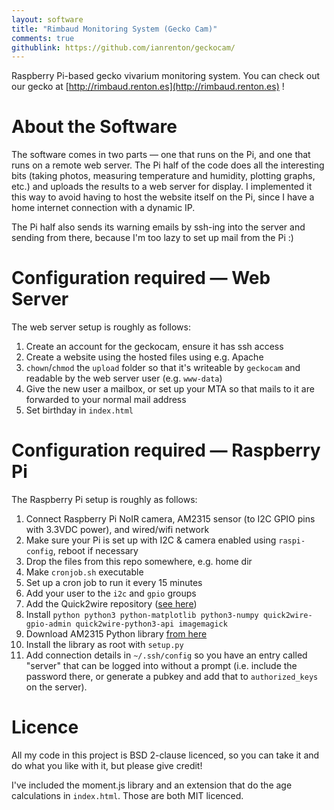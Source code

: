 ```yaml
---
layout: software
title: "Rimbaud Monitoring System (Gecko Cam)"
comments: true
githublink: https://github.com/ianrenton/geckocam/
---
```


Raspberry Pi-based gecko vivarium monitoring system. You can check out our gecko at [http://rimbaud.renton.es](http://rimbaud.renton.es) !

# About the Software

The software comes in two parts &mdash; one that runs on the Pi, and one that runs on a remote web server. The Pi half of the code does all the interesting bits (taking photos, measuring temperature and humidity, plotting graphs, etc.) and uploads the results to a web server for display. I implemented it this way to avoid having to host the website itself on the Pi, since I have a home internet connection with a dynamic IP.

The Pi half also sends its warning emails by ssh-ing into the server and sending from there, because I'm too lazy to set up mail from the Pi :)

# Configuration required &mdash; Web Server

The web server setup is roughly as follows:

1. Create an account for the geckocam, ensure it has ssh access
1. Create a website using the hosted files using e.g. Apache
1. `chown`/`chmod` the `upload` folder so that it's writeable by `geckocam` and readable by the web server user (e.g. `www-data`)
1. Give the new user a mailbox, or set up your MTA so that mails to it are forwarded to your normal mail address
1. Set birthday in `index.html`

# Configuration required &mdash; Raspberry Pi

The Raspberry Pi setup is roughly as follows:

1. Connect Raspberry Pi NoIR camera, AM2315 sensor (to I2C GPIO pins with 3.3VDC power), and wired/wifi network
1. Make sure your Pi is set up with I2C & camera enabled using `raspi-config`, reboot if necessary
1. Drop the files from this repo somewhere, e.g. home dir
1. Make `cronjob.sh` executable
1. Set up a cron job to run it every 15 minutes
1. Add your user to the `i2c` and `gpio` groups
1. Add the Quick2wire repository ([see here](http://dist.quick2wire.com/))
1. Install `python python3 python-matplotlib python3-numpy quick2wire-gpio-admin quick2wire-python3-api imagemagick`
1. Download AM2315 Python library [from here](https://code.google.com/p/am2315-python-api/source/browse/)
1. Install the library as root with `setup.py`
1. Add connection details in `~/.ssh/config` so you have an entry called "server" that can be logged into without a prompt (i.e. include the password there, or generate a pubkey and add that to `authorized_keys` on the server).

# Licence

All my code in this project is BSD 2-clause licenced, so you can take it and do what you like with it, but please give credit!

I've included the moment.js library and an extension that do the age calculations in `index.html`. Those are both MIT licenced.

